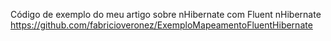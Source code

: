 Código de exemplo do meu artigo sobre nHibernate com Fluent nHibernate
https://github.com/fabricioveronez/ExemploMapeamentoFluentHibernate